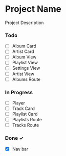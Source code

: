 # Project Name

Project Description

### Todo

- [ ] Album Card  
- [ ] Artist Card  
- [ ] Album View  
- [ ] Playlist View  
- [ ] Settings View  
- [ ] Artist View  
- [ ] Albums Route  

### In Progress

- [ ] Player  
- [ ] Track Card  
- [ ] Playlist Card  
- [ ] Playlists Route  
- [ ] Tracks Route  

### Done ✓

- [x] Nav bar  

